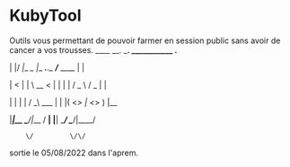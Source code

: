 # KubyTool
Outils vous permettant de pouvoir farmer en session public sans avoir de cancer a vos trousses.
 ____  __.    ___.          ___________           .__   

|    |/ _|__ _\_ |__ ___.__.\__    ___/___   ____ |  |  

|      < |  |  \ __ <   |  |  |    | /  _ \ /  _ \|  |  

|    |  \|  |  / \_\ \___  |  |    |(  <_> |  <_> )  |__

|____|__ \____/|___  / ____|  |____| \____/ \____/|____/

        \/         \/\/                                 

sortie le 05/08/2022 dans l'aprem.
